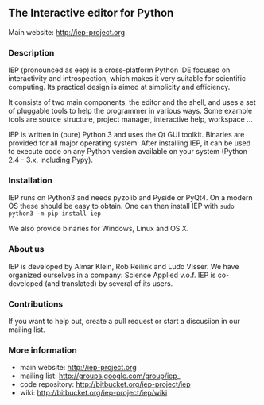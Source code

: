 ## The Interactive editor for Python

Main website: http://iep-project.org


### Description

IEP (pronounced as eep) is a cross-platform Python IDE focused on
interactivity and introspection, which makes it very suitable for
scientific computing. Its practical design is aimed at simplicity and
efficiency.

It consists of two main components, the editor and the shell, and uses
a set of pluggable tools to help the programmer in various ways. Some
example tools are source structure, project manager, interactive help,
workspace ...

IEP is written in (pure) Python 3 and uses the Qt GUI toolkit. Binaries
are provided for all major operating system. After installing IEP, it
can be used to execute code on any Python version available on your
system (Python 2.4 - 3.x, including Pypy).


### Installation

IEP runs on Python3 and needs pyzolib and Pyside or PyQt4. On a modern
OS these should be easy to obtain. One can then install IEP with
`sudo python3 -m pip install iep`

We also provide binaries for Windows, Linux and OS X.


### About us

IEP is developed by Almar Klein, Rob Reilink and Ludo Visser. We have
organized ourselves in a company: Science Applied v.o.f. IEP is
co-developed (and translated) by several of its users.


### Contributions

If you want to help out, create a pull request or start a discusiion
in our mailing list.


### More information

* main website: http://iep-project.org
* mailing list: http://groups.google.com/group/iep_
* code repository: http://bitbucket.org/iep-project/iep
* wiki: http://bitbucket.org/iep-project/iep/wiki
